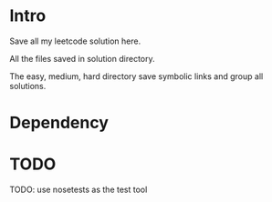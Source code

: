 # Intro
Save all my leetcode solution here.

All the files saved in solution directory.

The easy, medium, hard directory save symbolic links and group all solutions.

# Dependency

# TODO

TODO: use nosetests as the test tool
